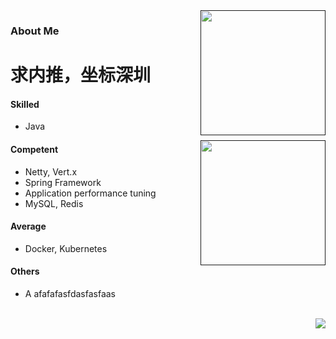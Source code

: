 <a href="">
  <img align="right" height=200px src="https://github-readme-stats.vercel.app/api?username=xiaochangbai&show_icons=true&count_private=true" />
</a>


### About Me

<h1>求内推，坐标深圳</h1>
  
#### Skilled

- Java

<a href="">
  <img align="right" height=200px src="https://github-readme-stats.vercel.app/api/top-langs/?username=xiaochangbai&layout=compact&langs_count=10&hide=html,javascript,css,freemarker" />
</a>


#### Competent


- Netty, Vert.x
- Spring Framework
- Application performance tuning
- MySQL, Redis

#### Average

- Docker, Kubernetes


#### Others

- A  afafafasfdasfasfaas


<br/>
<a href="https://github.com/xiaochangbai">
    <img align="right" src="https://profile-counter.glitch.me/xiaochangbai/count.svg" />
</a>


<!--
**TeslaCN/TeslaCN** is a ✨ _special_ ✨ repository because its `README.md` (this file) appears on your GitHub profile.

Here are some ideas to get you started:

- 🌱 I’m currently learning ...
- 👯 I’m looking to collaborate on ...
- 🤔 I’m looking for help with ...
- 💬 Ask me about ...
- 📫 How to reach me: ...
- 😄 Pronouns: ...
- ⚡ Fun fact: ...


- [apache/shardingsphere](https://github.com/apache/shardingsphere)
- [apache/shardingsphere-elasticjob](https://github.com/apache/shardingsphere-elasticjob)
- [apache/shardingsphere-elasticjob-ui](https://github.com/apache/shardingsphere-elasticjob-ui)

-->
